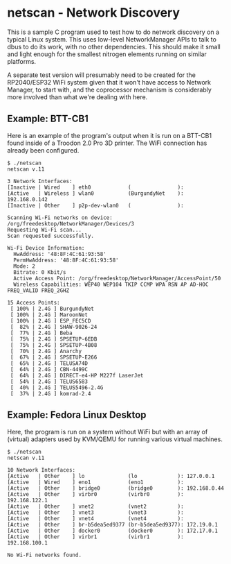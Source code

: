 # netscan - Network Discovery
This is a sample C program used to test how to do network discovery on a typical Linux system. This uses low-level NetworkManager APIs to talk to dbus to do its work, with no other dependencies. 
This should make it small and light enough for the smallest nitrogen elements running on similar platforms. 

A separate test version will presumably need to be created for the RP2040/ESP32 WiFi system given that it won't have access to Network Manager, to start with, and the coprocessor mechanism is
considerably more involved than what we're dealing with here.

## Example: BTT-CB1 
Here is an example of the program's output when it is run on a BTT-CB1 found inside of a Troodon 2.0 Pro 3D printer. The WiFi connection has already been configured.
```
$ ./netscan
netscan v.11

3 Network Interfaces:
[Inactive | Wired    ] eth0            (               ):
[Active   | Wireless ] wlan0           (BurgundyNet    ): 192.168.0.142
[Inactive | Other    ] p2p-dev-wlan0   (               ):

Scanning Wi-Fi networks on device: /org/freedesktop/NetworkManager/Devices/3
Requesting Wi-Fi scan...
Scan requested successfully.

Wi-Fi Device Information:
  HwAddress: '48:8F:4C:61:93:58'
  PermHwAddress: '48:8F:4C:61:93:58'
  Mode: 2
  Bitrate: 0 Kbit/s
  Active Access Point: /org/freedesktop/NetworkManager/AccessPoint/50
  Wireless Capabilities: WEP40 WEP104 TKIP CCMP WPA RSN AP AD-HOC FREQ_VALID FREQ_2GHZ

15 Access Points:
 [ 100% | 2.4G ] BurgundyNet
 [ 100% | 2.4G ] MaroonNet
 [ 100% | 2.4G ] ESP_FEC5CD
 [  82% | 2.4G ] SHAW-9026-24
 [  77% | 2.4G ] Beba
 [  75% | 2.4G ] SPSETUP-6EDB
 [  75% | 2.4G ] SPSETUP-4B08
 [  70% | 2.4G ] Anarchy
 [  67% | 2.4G ] SPSETUP-E266
 [  65% | 2.4G ] TELUSA74D
 [  64% | 2.4G ] CBN-4499C
 [  64% | 2.4G ] DIRECT-e4-HP M227f LaserJet
 [  54% | 2.4G ] TELUS6583
 [  40% | 2.4G ] TELUS5496-2.4G
 [  37% | 2.4G ] komrad-2.4
```

## Example: Fedora Linux Desktop
Here, the program is run on a system without WiFi but with an array of (virtual) adapters used by KVM/QEMU for running various virtual machines.
```
$ ./netscan
netscan v.11

10 Network Interfaces:
[Active   | Other    ] lo              (lo             ): 127.0.0.1
[Active   | Wired    ] eno1            (eno1           ):
[Active   | Other    ] bridge0         (bridge0        ): 192.168.0.44
[Active   | Other    ] virbr0          (virbr0         ): 192.168.122.1
[Active   | Other    ] vnet2           (vnet2          ):
[Active   | Other    ] vnet3           (vnet3          ):
[Active   | Other    ] vnet4           (vnet4          ):
[Active   | Other    ] br-b5dea5ed9377 (br-b5dea5ed9377): 172.19.0.1
[Active   | Other    ] docker0         (docker0        ): 172.17.0.1
[Active   | Other    ] virbr1          (virbr1         ): 192.168.100.1

No Wi-Fi networks found.
```

